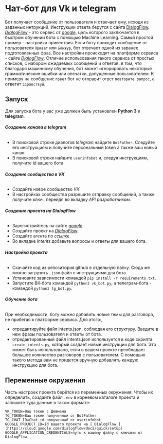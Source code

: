 # Чат-бот для Vk и telegram

Бот получает сообщение от пользователя и отвечает ему, исходя из заданных интрукций. Инструкции ответа берутся с сайта [DialogFlow](https://dialogflow.com). 
[_DialogFlow_](https://dialogflow.com) - это сервис от [google](https://google.com), цель которого заключается в быстром обучении бота с помощью Machine Learning. Самый простой пример - настройка привествия. Если боту приходит сообщение от пользователя `Привет` или `Бонжур`, бот отвечает одной из заранее подготовленных фраз. Все настройки происходят на платформе сервиса - сайте [_DialogFlow_](https://dialogflow.com). Отличие использования такого сервиса от простых списков, с набором ожидаемых сообщений и ответов, в том, что благодаря машинному обучения, бот может игнорировать некоторые грамматические ошибки или опечатки, допущенные пользователем. К примеру на сообщение `првет` бот не отправит ответ `повторите запрос`, а ответит `Здравствуй`.


## Запуск

Для запуска бота у вас уже должен быть установлен __Python 3__ и __telegram__.

###### **Создание канала в telegram**

- В поисковой строке диалогов _telegram_ найдите `BotFather`. Следуйте его инструкциям и получите персональный token а также ваш новый канал.
- В поисковой строке найдите `userinfobot` и, следуя инструкциям, получите id вашего бота.

###### **Создание сообщества в VK**
- Создайте новое сообщество _VK_. 
- В настройках сообщества разрешите отправку сообщений, а также получите ключ, перейдя во вкладку _API разработчикам_.

###### **Создание проекта на DialogFlow**
- Зарегистрийтесь на сайте [_google_](https://google.com).
- Создайте проект на [_DialogFlow_](https://cloud.google.com/dialogflow/docs/quick/setup).
- Создайте агента по [_ссылке_](https://cloud.google.com/dialogflow/docs/quick/build-agent).
- Во вкладке _Intents_ добавьте вопросы и ответы для вашего бота.

###### **Настройка проекта**
- Скачайте код из репозитория github в отдельную папку. Сюда же можно загрузить `.json` файл с инструкциями для бота.
- Установите зависимости командой `pip install -r requirements.txt`.
- Запустите ВК-бота командой `python3 vk_bot.py`, а телеграм-бота - командой `python3 tg_bot.py`. 

###### **Обучение бота**
При необходимости, боту можно добавить новые темы для разговора, не прибегая к платформе сервиса. Для этого:, 
- отредактируйте файл intents.json, соблюдая его структуру. Введите в нем фразы пользователя и ответы от бота.
- отредактированный файл intents.json используется в коде скрипта `create_intents.py`, который создает новые инструкции для бота. Это может быть использовано, если в вашем проекте преобладает большое количество разговоров с пользователем. С помощью такого метода вам не придется вручную добавлять каждую инструкцию для бота.

## Переменные окружения
Часть настроек проекта берётся из переменных окружения. Чтобы их определить, создайте файл `.env` в корневом каталоге проекта и запишите туда данные в таком формате: 
```
VK_TOKEN=Ваш токен с Девмана
TG_TOKEN=Ваш токен полученный от BotFather
TG_CHAT_ID=Chat-id полученный от userinfobot
GOOGLE_PROJECT_ID=id вашего проекта на [_DialogFlow_](https://cloud.google.com/dialogflow/docs/quick/setup)
GOOGLE_APPLICATION_CREDENTIALS=путь к вашему файлу с ключами от DialogFlow
```
